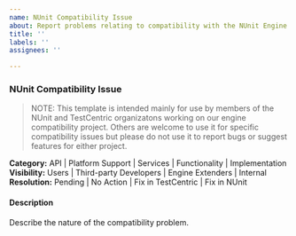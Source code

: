 ```yaml
---
name: NUnit Compatibility Issue
about: Report problems relating to compatibility with the NUnit Engine
title: ''
labels: ''
assignees: ''

---
```


### NUnit Compatibility Issue
> NOTE: This template is intended mainly for use by members of the NUnit and TestCentric organizatons working on our engine compatibility project. Others are welcome to use it for specific compatibility issues but please do not use it to report bugs or suggest features for either project.

__Category:__ API | Platform Support | Services | Functionality | Implementation
__Visibility:__ Users | Third-party Developers | Engine Extenders | Internal
__Resolution:__ Pending | No Action | Fix in TestCentric | Fix in NUnit

#### Description

Describe the nature of the compatibility problem.

